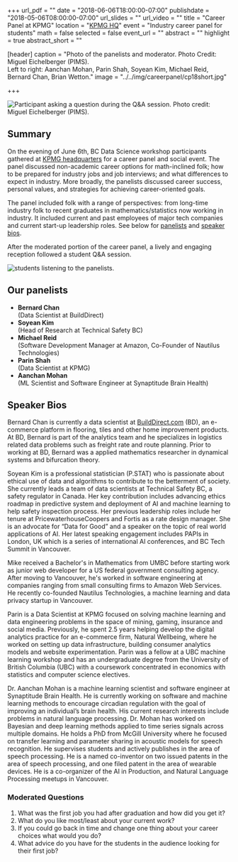 +++
url_pdf = ""
date = "2018-06-06T18:00:00-07:00"
publishdate = "2018-05-06T08:00:00-07:00"
url_slides = ""
url_video = ""
title = "Career Panel at KPMG"
location = "[KPMG HQ](https://goo.gl/maps/8qcjD5NUwRF2)"
event = "Industry career panel for students"
math = false
selected = false
event_url = ""
abstract = ""
highlight = true
abstract_short = ""

[header]
  caption = "Photo of the panelists and moderator. Photo Credit: Miguel Eichelberger (PIMS).<br />Left to right: Aanchan Mohan, Parin Shah, Soyean Kim, Michael Reid, Bernard Chan, Brian Wetton."
  image = "../../img/careerpanel/cp18short.jpg"

+++


<!--{{< youtube ctOFh51xzmM >}}-->

<img src="../../img/careerpanel/cp15.jpg" alt="Participant asking a question during the Q&A session. Photo credit: Miguel Eichelberger (PIMS)."/>


## Summary


On the evening of June 6th, BC Data Science workshop participants
gathered at [KPMG headquarters](https://goo.gl/maps/8qcjD5NUwRF2)
for a career panel and social event. The panel discussed non-academic
career options for math-inclined folk; how to be prepared
for industry jobs and job interviews; and what differences to expect
in industry. More broadly, the panelists discussed career success,
personal values, and strategies for achieving career-oriented goals.

The panel included folk with a range of perspectives: from long-time industry
folk to recent graduates in mathematics/statistics now working in industry. It
included current and past employees of major tech companies and current start-up
leadership roles. See below for [panelists](./#our-panelists) and [speaker bios](./#speaker-bios).

After the moderated portion of the career panel, a lively and engaging reception followed a student Q&A session. 


<!-- ## Registration -->

<!-- If you plan to attend the career panel, please fill out the [registration -->
<!-- form](https://docs.google.com/forms/d/e/1FAIpQLSdPjrr84t8KjaBdPQvMgDOvhEHYQViwcvnjQ_plcr4JBu02uQ/viewform). -->



<img src="../../img/careerpanel/cp17.jpg" alt="students listening to the panelists."/>


## Our panelists


* **Bernard Chan**  
(Data Scientist at BuildDirect)
* **Soyean Kim**  
(Head of Research at Technical Safety BC)
* **Michael Reid**  
(Software Development Manager at Amazon, Co-Founder of Nautilus Technologies)
* **Parin Shah**  
(Data Scientist at KPMG)
* **Aanchan Mohan**  
(ML Scientist and Software Engineer at Synaptitude Brain Health)



## Speaker Bios

Bernard Chan is currently a data scientist at
[BuildDirect.com](http://builddirect.com/) (BD), an e-commerce platform in
flooring, tiles and other home improvement products. At BD, Bernard is part of
the analytics team and he specializes in logistics related data problems such as
freight rate and route planning. Prior to working at BD, Bernard was a applied
mathematics researcher in dynamical systems and bifurcation theory.


Soyean Kim is a professional statistician (P.STAT) who is passionate about
ethical use of data and algorithms to contribute to the betterment of
society. She currently leads a team of data scientists at Technical Safety BC, a
safety regulator in Canada. Her key contribution includes advancing ethics
roadmap in predictive system and deployment of AI and machine learning to help
safety inspection process. Her previous leadership roles include her tenure at
PricewaterhouseCoopers and Fortis as a rate design manager. She is an advocate
for “Data for Good” and a speaker on the topic of real world applications of
AI. Her latest speaking engagement includes PAPIs in London, UK which is a
series of international AI conferences, and BC Tech Summit in Vancouver.


Mike received a Bachelor's in Mathematics from UMBC before
starting work as junior web developer for a US federal government consulting
agency. After moving to Vancouver, he's worked in software engineering at
companies ranging from small consulting firms to Amazon Web Services. He
recently co-founded Nautilus Technologies, a machine learning and data privacy
startup in Vancouver.


Parin is a Data Scientist at KPMG focused on solving machine learning and data
engineering problems in the space of mining, gaming, insurance and social
media. Previously, he spent 2.5 years helping develop the digital analytics
practice for an e-commerce firm, Natural Wellbeing, where he worked on setting
up data infrastructure, building consumer analytics models and website
experimentation. Parin was a fellow at a UBC machine learning workshop and has
an undergraduate degree from the University of British Columbia (UBC) with a
coursework concentrated in economics with statistics and computer science
electives.


Dr. Aanchan Mohan is a machine learning scientist and software engineer at
Synaptitude Brain Health. He is currently working on software and machine
learning methods to encourage circadian regulation with the goal of improving an
individual’s brain health. His current research interests include problems in
natural language processing. Dr. Mohan has worked on Bayesian and deep learning
methods applied to time series signals across multiple domains. He holds a PhD
from McGill University where he focused on transfer learning and parameter
sharing in acoustic models for speech recognition. He supervises students and
actively publishes in the area of speech processing. He is a named co-inventor
on two issued patents in the area of speech processing, and one filed patent in
the area of wearable devices. He is a co-organizer of the AI in Production, and
Natural Language Processing meetups in Vancouver.

### Moderated Questions

1. What was the first job you had after graduation and how did you get it? 
2. What do you like most/least about your current work?
3. If you could go back in time and change one thing about your career choices what would you do?
4. What advice do you have for the students in the audience looking for their first job?



